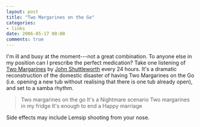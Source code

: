 ```yaml
---
layout: post
title: "Two Margarines on the Go"
categories:
- links
date: 2006-05-17 00:00
comments: true
---
```


<p>I'm ill and busy at the moment---not a great combination. To anyone else in my position can I prescribe the perfect medication? Take one listening of <a href="http://www.shuttleworths.co.uk/noise/twomarg.mp3">Two Margarines</a> by <a href="http://www.shuttleworths.co.uk/">John Shuttleworth</a> every 24 hours. It's a dramatic reconstruction of the domestic disaster of having Two Margarines on the Go (i.e. opening a new tub without realising that there is one tub already open), and set to a samba rhythm.</p>

<blockquote>
<p>
Two margarines on the go
It's a
Nightmare scenario
Two margarines in my fridge
It's enough to end a
Happy marriage
</p>
</blockquote>

<p>Side effects may include Lemsip shooting from your nose.</p>



